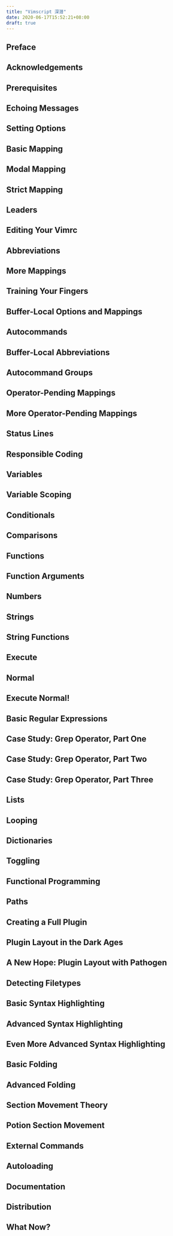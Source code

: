 ```yaml
---
title: "Vimscript 深潜"
date: 2020-06-17T15:52:21+08:00
draft: true
---
```



## Preface
## Acknowledgements
## Prerequisites
## Echoing Messages
## Setting Options
## Basic Mapping
## Modal Mapping
## Strict Mapping
## Leaders
## Editing Your Vimrc
## Abbreviations
## More Mappings
## Training Your Fingers
## Buffer-Local Options and Mappings
## Autocommands
## Buffer-Local Abbreviations
## Autocommand Groups
## Operator-Pending Mappings
## More Operator-Pending Mappings
## Status Lines
## Responsible Coding
## Variables
## Variable Scoping
## Conditionals
## Comparisons
## Functions
## Function Arguments
## Numbers
## Strings
## String Functions
## Execute
## Normal
## Execute Normal!
## Basic Regular Expressions
## Case Study: Grep Operator, Part One
## Case Study: Grep Operator, Part Two
## Case Study: Grep Operator, Part Three
## Lists
## Looping
## Dictionaries
## Toggling
## Functional Programming
## Paths
## Creating a Full Plugin
## Plugin Layout in the Dark Ages
## A New Hope: Plugin Layout with Pathogen
## Detecting Filetypes
## Basic Syntax Highlighting
## Advanced Syntax Highlighting
## Even More Advanced Syntax Highlighting
## Basic Folding
## Advanced Folding
## Section Movement Theory
## Potion Section Movement
## External Commands
## Autoloading
## Documentation
## Distribution
## What Now?



